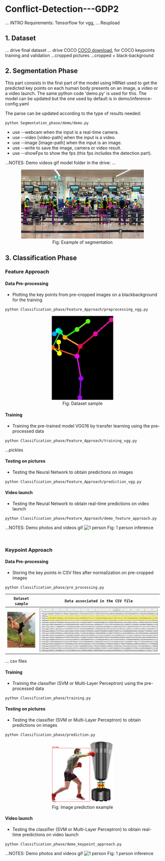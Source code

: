 # Conflict-Detection---GDP2

... INTRO
Requirements: Tensorflow for vgg, ...
Reupload

## 1. Dataset
... drive final dataset
... drive COCO
[COCO download](http://cocodataset.org/#download), for COCO keypoints training and validation
...cropped pictures
...cropped + black-background

## 2. Segmentation Phase
This part consists in the first part of the model using HRNet used to get the predicted key points on each human body presents on an image, a video or a video launch. 
The same python code 'demo.py' is used for this. The model can be updated but the one used by default is in demo/inference-config.yaml

The parse can be updated according to the type of results needed:

```
python Segmentation_phase/demo/demo.py
```
- use --webcam when the input is a real-time camera.
- use --video [video-path] when the input is a video.
- use --image [image-path] when the input is an image.
- use --write to save the image, camera or video result.
- use --showFps to show the fps (this fps includes the detection part).

...NOTES: Demo videos gif
model folder in the drive: ...

<p align="center">
  <img src="https://github.com/ClaireDel/Conflict-Detection---GDP2/blob/main/pictures/seg_airport.jpg" width=400 height=auto> <br/> 
  Fig: Example of segmentation
</p>




## 3. Classification Phase
### Feature Approach

#### Data Pre-processing <br/> 
- Plotting the key points from pre-cropped images on a blackbackground for the training 
```
python Classification_phase/Feature_Approach/preprocessing_vgg.py
```

<p align="center">
  <img src="https://github.com/ClaireDel/Conflict-Detection---GDP2/blob/main/pictures/crop_black.jpg" width=200 height=auto> <br/> 
  Fig: Dataset sample
</p>

#### Training <br/> 
- Training the pre-trained model VGG16 by transfer learning using the pre-processed data
```
python Classification_phase/Feature_Approach/training_vgg.py
```
...pickles


#### Testing on pictures <br/> 
- Testing the Neural Network to obtain predictions on images
```
python Classification_phase/Feature_Approach/prediction_vgg.py
```

#### Video launch <br/> 
- Testing the Neural Network to obtain real-time predictions on video launch
```
python Classification_phase/Feature_Approach/demo_feature_approach.py
```

...NOTES:  Demo photos and videos gif
![1 person](inference_1.jpg)
Fig: 1 person inference

 <br/> 
 
### Keypoint Approach
#### Data Pre-processing <br/> 
- Storing the key points in CSV files after normalization on pre-cropped images
```
python Classification_phase/pre_processing.py
```

| ```Dataset sample``` | ```Data associated in the CSV file``` |
|:---:|:---:|
|<img src="https://github.com/ClaireDel/Conflict-Detection---GDP2/blob/main/pictures/crop.jpg" width="150%" height="30%">|<img src="https://github.com/ClaireDel/Conflict-Detection---GDP2/blob/main/pictures/csv.png" width="150%" height="30%">|

... csv files

#### Training <br/> 
- Training the classifier (SVM or Multi-Layer Perceptron) using the pre-processed data
```
python Classification_phase/training.py
```

#### Testing on pictures <br/> 
- Testing the classifier (SVM or Multi-Layer Perceptron) to obtain predictions on images
```
python Classification_phase/prediction.py
```
<p align="center">
  <img src="https://github.com/ClaireDel/Conflict-Detection---GDP2/blob/main/pictures/prediction.jpg" width=200 height=auto> 
  <br/> 
  Fig: Image prediction example
</p>

#### Video launch <br/> 
- Testing the classifier (SVM or Multi-Layer Perceptron) to obtain real-time predictions on video launch
```
python Classification_phase/demo_keypoint_approach.py
```

...NOTES: Demo photos and videos gif
![1 person](inference_1.jpg)
Fig: 1 person inference
